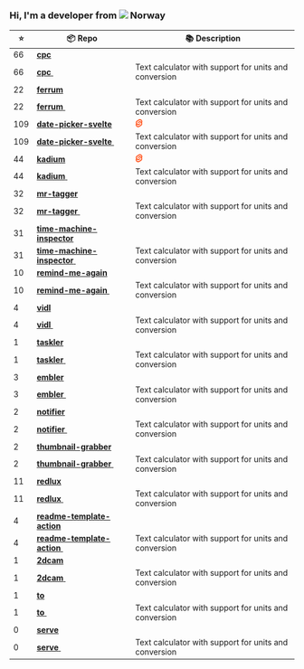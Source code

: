 ### Hi, I'm a developer from <img src="https://hatscripts.github.io/circle-flags/flags/no.svg" width="16" /> Norway

<!--<p>
  <img alt="Vue" src="https://img.shields.io/badge/-Vue-63B587?style=flat-square&logo=vue.js&logoColor=white" />
  <img alt="HTML" src="https://img.shields.io/badge/-HTML-E34F26?style=flat-square&logo=html5&logoColor=white" />
  <img alt="Pug" src="https://img.shields.io/badge/-Pug-9F6758?style=flat-square&logo=html5&logoColor=white" />
  <img alt="CSS" src="https://img.shields.io/badge/-CSS3-448AC0?style=flat-square&logo=css3&logoColor=white" />
  <img alt="Sass" src="https://img.shields.io/badge/-Sass-CC6699?style=flat-square&logo=sass&logoColor=white" />
  <img alt="javaScript" src="https://img.shields.io/badge/-JavaScript-DABD4D?style=flat-square&logo=html5&logoColor=white" />
  <img alt="Netlify" src="https://img.shields.io/badge/-Netlify-5EA7BA?style=flat-square&logo=netlify&logoColor=white" />
  <img alt="Node.js" src="https://img.shields.io/badge/-Nodejs-43853d?style=flat-square&logo=Node.js&logoColor=white" />
  <img alt="Python" src="https://img.shields.io/badge/-Python-4F7CAA?style=flat-square&logo=python&logoColor=white" />
  <img alt="Rust" src="https://img.shields.io/badge/-Rust-000000?style=flat-square&logo=rust&logoColor=white" />
  <img alt="Docker" src="https://img.shields.io/badge/-Docker-46a2f1?style=flat-square&logo=docker&logoColor=white" />
  <img alt="MongoDB" src="https://img.shields.io/badge/-MongoDB-13aa52?style=flat-square&logo=mongodb&logoColor=white" />
  <img alt="Flutter" src="https://img.shields.io/badge/-Flutter-3E89F5?style=flat-square&logo=flutter&logoColor=white" />
  <img alt="git" src="https://img.shields.io/badge/-Git-F05032?style=flat-square&logo=git&logoColor=white" />
  <img alt="VSCode" src="https://img.shields.io/badge/-VSCode-3277B4?style=flat-square&logo=visual-studio-code&logoColor=white" />
  <img alt="Brave browser" src="https://img.shields.io/badge/-Brave_Browser-FB542B?style=flat-square&logo=brave&logoColor=white" />
  <img alt="User since 2015-03-04" src="https://img.shields.io/badge/Joined-2015--03--04-2eb872?style=flat-square&logo=github&logoColor=white&labelColor=2f3438" />
  <img src="https://gpvc.arturio.dev/probablykasper" />
</p>-->


| ⭐️ | 📦 Repo       | 📚 Description |
| -- | ------------ | -------------- |
| 66 | <b>[cpc](https://github.com/probablykasper/cpc)</b> | <img src="https://cdn.jsdelivr.net/gh/devicons/devicon/icons/rust/rust-plain.svg" width="14" height="14" /> | Text calculator with support for units and conversion |
| 66 | <a href="https://github.com/probablykasper/cpc"><b>cpc</b> <img src="https://cdn.jsdelivr.net/gh/devicons/devicon/icons/rust/rust-plain.svg" width="14" height="14" /></a> | Text calculator with support for units and conversion |
| 22 | <b>[ferrum](https://github.com/probablykasper/ferrum)</b> | <img src="https://cdn.jsdelivr.net/gh/devicons/devicon/icons/rust/rust-plain.svg" width="14" height="14" /> | Music library app for Mac, Linux and Windows |
| 22 | <a href="https://github.com/probablykasper/ferrum"><b>ferrum</b> <img src="https://cdn.jsdelivr.net/gh/devicons/devicon/icons/rust/rust-plain.svg" width="14" height="14" /></a> | Text calculator with support for units and conversion |
| 109 | <b>[date-picker-svelte](https://github.com/probablykasper/date-picker-svelte)</b> | <img src="https://raw.githubusercontent.com/devicons/devicon/e9bd76ead0b7ea6dde1b108d902868bd90195aa9/icons/svelte/svelte-original.svg" width="14" height="14" /> | Date and time picker for Svelte |
| 109 | <a href="https://github.com/probablykasper/date-picker-svelte"><b>date-picker-svelte</b> <img src="https://cdn.jsdelivr.net/gh/devicons/devicon/icons/rust/rust-plain.svg" width="14" height="14" /></a> | Text calculator with support for units and conversion |
| 44 | <b>[kadium](https://github.com/probablykasper/kadium)</b> | <img src="https://raw.githubusercontent.com/devicons/devicon/e9bd76ead0b7ea6dde1b108d902868bd90195aa9/icons/svelte/svelte-original.svg" width="14" height="14" /> | App for staying ontop of YouTube channels' uploads |
| 44 | <a href="https://github.com/probablykasper/kadium"><b>kadium</b> <img src="https://cdn.jsdelivr.net/gh/devicons/devicon/icons/rust/rust-plain.svg" width="14" height="14" /></a> | Text calculator with support for units and conversion |
| 32 | <b>[mr-tagger](https://github.com/probablykasper/mr-tagger)</b> | <img src="https://cdn.jsdelivr.net/gh/devicons/devicon/icons/rust/rust-plain.svg" width="14" height="14" /> | Music file tagging app for Mac, Linux and Windows |
| 32 | <a href="https://github.com/probablykasper/mr-tagger"><b>mr-tagger</b> <img src="https://cdn.jsdelivr.net/gh/devicons/devicon/icons/rust/rust-plain.svg" width="14" height="14" /></a> | Text calculator with support for units and conversion |
| 31 | <b>[time-machine-inspector](https://github.com/probablykasper/time-machine-inspector)</b> | <img src="https://cdn.jsdelivr.net/gh/devicons/devicon/icons/rust/rust-plain.svg" width="14" height="14" /> | Time Machine backup size inspector app |
| 31 | <a href="https://github.com/probablykasper/time-machine-inspector"><b>time-machine-inspector</b> <img src="https://cdn.jsdelivr.net/gh/devicons/devicon/icons/rust/rust-plain.svg" width="14" height="14" /></a> | Text calculator with support for units and conversion |
| 10 | <b>[remind-me-again](https://github.com/probablykasper/remind-me-again)</b> | <img src="https://cdn.jsdelivr.net/gh/devicons/devicon/icons/rust/rust-plain.svg" width="14" height="14" /> | Toggleable cron reminders app for Mac, Linux and Windows |
| 10 | <a href="https://github.com/probablykasper/remind-me-again"><b>remind-me-again</b> <img src="https://cdn.jsdelivr.net/gh/devicons/devicon/icons/rust/rust-plain.svg" width="14" height="14" /></a> | Text calculator with support for units and conversion |
| 4 | <b>[vidl](https://github.com/probablykasper/vidl)</b> | <img src="https://cdn.jsdelivr.net/gh/devicons/devicon/icons/python/python-original.svg" width="14" height="14" /> | CLI for downloading video/audio |
| 4 | <a href="https://github.com/probablykasper/vidl"><b>vidl</b> <img src="https://cdn.jsdelivr.net/gh/devicons/devicon/icons/rust/rust-plain.svg" width="14" height="14" /></a> | Text calculator with support for units and conversion |
| 1 | <b>[taskler](https://github.com/probablykasper/taskler)</b> | <img src="https://cdn.jsdelivr.net/gh/devicons/devicon/icons/stylus/stylus-original.svg" width="14" height="14" /> | Simple text editor for your New Tab page |
| 1 | <a href="https://github.com/probablykasper/taskler"><b>taskler</b> <img src="https://cdn.jsdelivr.net/gh/devicons/devicon/icons/rust/rust-plain.svg" width="14" height="14" /></a> | Text calculator with support for units and conversion |
| 3 | <b>[embler](https://github.com/probablykasper/embler)</b> | <img src="https://cdn.jsdelivr.net/gh/devicons/devicon/icons/javascript/javascript-original.svg" width="14" height="14" /> | Turn binaries into applications |
| 3 | <a href="https://github.com/probablykasper/embler"><b>embler</b> <img src="https://cdn.jsdelivr.net/gh/devicons/devicon/icons/rust/rust-plain.svg" width="14" height="14" /></a> | Text calculator with support for units and conversion |
| 2 | <b>[notifier](https://github.com/probablykasper/notifier)</b> | <img src="https://cdn.jsdelivr.net/gh/devicons/devicon/icons/dart/dart-original.svg" width="14" height="14" /> | Android app for scheduling notifications |
| 2 | <a href="https://github.com/probablykasper/notifier"><b>notifier</b> <img src="https://cdn.jsdelivr.net/gh/devicons/devicon/icons/rust/rust-plain.svg" width="14" height="14" /></a> | Text calculator with support for units and conversion |
| 2 | <b>[thumbnail-grabber](https://github.com/probablykasper/thumbnail-grabber)</b> | <img src="https://cdn.jsdelivr.net/gh/devicons/devicon/icons/javascript/javascript-original.svg" width="14" height="14" /> | Chrome extension for grabbing thumbnails/covers |
| 2 | <a href="https://github.com/probablykasper/thumbnail-grabber"><b>thumbnail-grabber</b> <img src="https://cdn.jsdelivr.net/gh/devicons/devicon/icons/rust/rust-plain.svg" width="14" height="14" /></a> | Text calculator with support for units and conversion |
| 11 | <b>[redlux](https://github.com/probablykasper/redlux)</b> | <img src="https://cdn.jsdelivr.net/gh/devicons/devicon/icons/rust/rust-plain.svg" width="14" height="14" /> | AAC decoder for MPEG-4 and AAC files, with rodio support |
| 11 | <a href="https://github.com/probablykasper/redlux"><b>redlux</b> <img src="https://cdn.jsdelivr.net/gh/devicons/devicon/icons/rust/rust-plain.svg" width="14" height="14" /></a> | Text calculator with support for units and conversion |
| 4 | <b>[readme-template-action](https://github.com/probablykasper/readme-template-action)</b> | <img src="https://cdn.jsdelivr.net/gh/devicons/devicon/icons/typescript/typescript-original.svg" width="14" height="14" /> | Generate README.md from TEMPLATE.md with GitHub API data. Supports loops and custom queries |
| 4 | <a href="https://github.com/probablykasper/readme-template-action"><b>readme-template-action</b> <img src="https://cdn.jsdelivr.net/gh/devicons/devicon/icons/rust/rust-plain.svg" width="14" height="14" /></a> | Text calculator with support for units and conversion |
| 1 | <b>[2dcam](https://github.com/probablykasper/2dcam)</b> | <img src="https://cdn.jsdelivr.net/gh/devicons/devicon/icons/javascript/javascript-original.svg" width="14" height="14" /> | After Effects 2d camera |
| 1 | <a href="https://github.com/probablykasper/2dcam"><b>2dcam</b> <img src="https://cdn.jsdelivr.net/gh/devicons/devicon/icons/rust/rust-plain.svg" width="14" height="14" /></a> | Text calculator with support for units and conversion |
| 1 | <b>[to](https://github.com/probablykasper/to)</b> | <img src="https://cdn.jsdelivr.net/gh/devicons/devicon/icons/bash/bash-original.svg" width="14" height="14" /> | CLI audio, video and image file converter |
| 1 | <a href="https://github.com/probablykasper/to"><b>to</b> <img src="https://cdn.jsdelivr.net/gh/devicons/devicon/icons/rust/rust-plain.svg" width="14" height="14" /></a> | Text calculator with support for units and conversion |
| 0 | <b>[serve](https://github.com/probablykasper/serve)</b> | <img src="https://cdn.jsdelivr.net/gh/devicons/devicon/icons/go/go-original-wordmark.svg" width="14" height="14" /> | Simple static file/directory HTTP server |
| 0 | <a href="https://github.com/probablykasper/serve"><b>serve</b> <img src="https://cdn.jsdelivr.net/gh/devicons/devicon/icons/rust/rust-plain.svg" width="14" height="14" /></a> | Text calculator with support for units and conversion |
